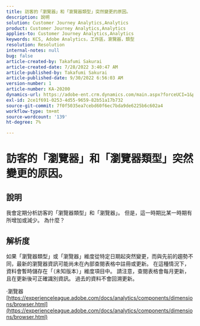```yaml
---
title: 訪客的「瀏覽器」和「瀏覽器類型」突然變更的原因。
description: 說明
solution: Customer Journey Analytics,Analytics
product: Customer Journey Analytics,Analytics
applies-to: Customer Journey Analytics,Analytics
keywords: KCS, Adobe Analytics，工作區，瀏覽器，類型
resolution: Resolution
internal-notes: null
bug: false
article-created-by: Takafumi Sakurai
article-created-date: 7/28/2022 3:40:47 AM
article-published-by: Takafumi Sakurai
article-published-date: 9/30/2022 6:56:03 AM
version-number: 1
article-number: KA-20200
dynamics-url: https://adobe-ent.crm.dynamics.com/main.aspx?forceUCI=1&pagetype=entityrecord&etn=knowledgearticle&id=7338840c-270e-ed11-82e5-000d3a379369
exl-id: 2ce1f691-0253-4d55-9659-82b51a17b732
source-git-commit: 7f0f5035ea7cebd60f6ec7bda9de6225b6c602a4
workflow-type: tm+mt
source-wordcount: '139'
ht-degree: 7%

---
```


# 訪客的「瀏覽器」和「瀏覽器類型」突然變更的原因。

## 說明

我會定期分析訪客的「瀏覽器類型」和「瀏覽器」。 但是，這一時期比某一時期有所增加或減少。 為什麼？

## 解析度


如果「瀏覽器類型」或「瀏覽器」維度從特定日期起突然變更，而與先前的趨勢不同，最新的瀏覽器資訊可能尚未在內部查閱表格中註冊或更新。 在這種情況下，資料會暫時儲存在「（未知版本）」維度項目中。 請注意，查閱表格會每月更新，且在更新後可正確識別資訊。 過去的資料不會回溯更新。

·瀏覽器
[https://experienceleague.adobe.com/docs/analytics/components/dimensions/browser.html](https://experienceleague.adobe.com/docs/analytics/components/dimensions/browser.html)
